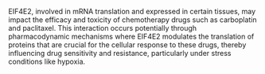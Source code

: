 EIF4E2, involved in mRNA translation and expressed in certain tissues, may impact the efficacy and toxicity of chemotherapy drugs such as carboplatin and paclitaxel. This interaction occurs potentially through pharmacodynamic mechanisms where EIF4E2 modulates the translation of proteins that are crucial for the cellular response to these drugs, thereby influencing drug sensitivity and resistance, particularly under stress conditions like hypoxia.